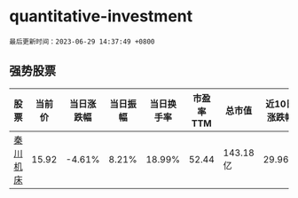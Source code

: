 # quantitative-investment

`最后更新时间：2023-06-29 14:37:49 +0800`

## 强势股票

|股票|当前价|当日涨跌幅|当日振幅|当日换手率|市盈率TTM|总市值|近10日涨跌幅|
|----|----|----|----|----|----|----|----|
|[秦川机床](https://xueqiu.com/S/SZ000837)|15.92|-4.61%|8.21%|18.99%|52.44|143.18亿|29.96%|
